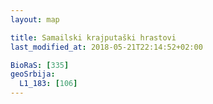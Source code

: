```yaml
---
layout: map

title: Samailski krajputaški hrastovi
last_modified_at: 2018-05-21T22:14:52+02:00

BioRaS: [335]
geoSrbija:
  L1_183: [106]
---
```

